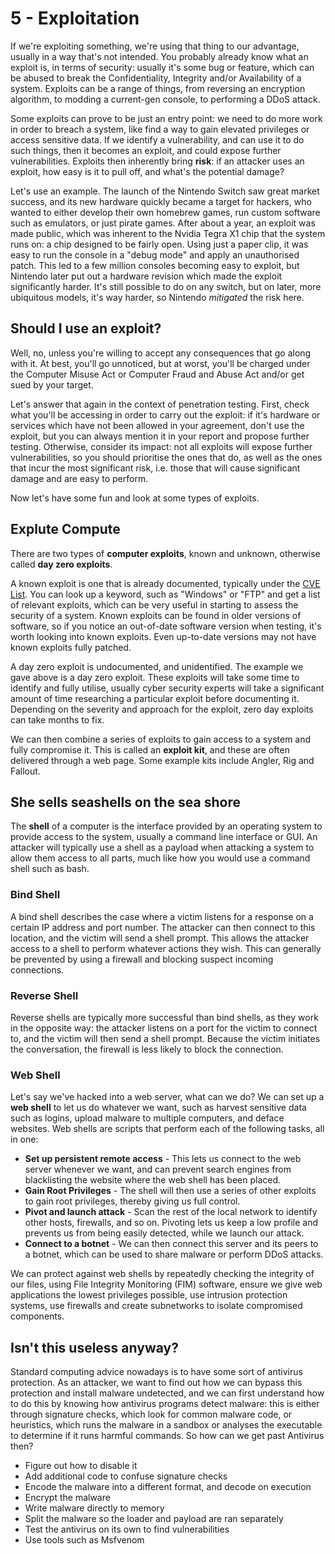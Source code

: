 # 5 - Exploitation

If we're exploiting something, we're using that thing to our advantage, usually in a way that's not intended. You probably already know what an exploit is, in terms of security: usually it's some bug or feature, which can be abused to break the Confidentiality, Integrity and/or Availability of a system. Exploits can be a range of things, from reversing an encryption algorithm, to modding a current-gen console, to performing a DDoS attack.

Some exploits can prove to be just an entry point: we need to do more work in order to breach a system, like find a way to gain elevated privileges or access sensitive data. If we identify a vulnerability, and can use it to do such things, then it becomes an exploit, and could expose further vulnerabilities. Exploits then inherently bring **risk**: if an attacker uses an exploit, how easy is it to pull off, and what's the potential damage?

Let's use an example. The launch of the Nintendo Switch saw great market success, and its new hardware quickly became a target for hackers, who wanted to either develop their own homebrew games, run custom software such as emulators, or just pirate games. After about a year, an exploit was made public, which was inherent to the Nvidia Tegra X1 chip that the system runs on: a chip designed to be fairly open. Using just a paper clip, it was easy to run the console in a "debug mode" and apply an unauthorised patch. This led to a few million consoles becoming easy to exploit, but Nintendo later put out a hardware revision which made the exploit significantly harder. It's still possible to do on any switch, but on later, more ubiquitous models, it's way harder, so Nintendo *mitigated* the risk here.

## Should I use an exploit?

Well, no, unless you're willing to accept any consequences that go along with it. At best, you'll go unnoticed, but at worst, you'll be charged under the Computer Misuse Act or Computer Fraud and Abuse Act and/or get sued by your target.

Let's answer that again in the context of penetration testing. First, check what you'll be accessing in order to carry out the exploit: if it's hardware or services which have not been allowed in your agreement, don't use the exploit, but you can always mention it in your report and propose further testing. Otherwise, consider its impact: not all exploits will expose further vulnerabilities, so you should prioritise the ones that do, as well as the ones that incur the most significant risk, i.e. those that will cause significant damage and are easy to perform.

Now let's have some fun and look at some types of exploits.

## Explute Compute

There are two types of **computer exploits**, known and unknown, otherwise called **day zero exploits**.

A known exploit is one that is already documented, typically under the [CVE List](https://www.cve.org/). You can look up a keyword, such as "Windows" or "FTP" and get a list of relevant exploits, which can be very useful in starting to assess the security of a system. Known exploits can be found in older versions of software, so if you notice an out-of-date software version when testing, it's worth looking into known exploits. Even up-to-date versions may not have known exploits fully patched.

A day zero exploit is undocumented, and unidentified. The example we gave above is a day zero exploit. These exploits will take some time to identify and fully utilise, usually cyber security experts will take a significant amount of time researching a particular exploit before documenting it. Depending on the severity and approach for the exploit, zero day exploits can take months to fix.

We can then combine a series of exploits to gain access to a system and fully compromise it. This is called an **exploit kit**, and these are often delivered through a web page. Some example kits include Angler, Rig and Fallout.

## She sells seashells on the sea shore

The **shell** of a computer is the interface provided by an operating system to provide access to the system, usually a command line interface or GUI. An attacker will typically use a shell as a payload when attacking a system to allow them access to all parts, much like how you would use a command shell such as bash.

### Bind Shell

A bind shell describes the case where a victim listens for a response on a certain IP address and port number. The attacker can then connect to this location, and the victim will send a shell prompt. This allows the attacker access to a shell to perform whatever actions they wish. This can generally be prevented by using a firewall and blocking suspect incoming connections.

### Reverse Shell

Reverse shells are typically more successful than bind shells, as they work in the opposite way: the attacker listens on a port for the victim to connect to, and the victim will then send a shell prompt. Because the victim initiates the conversation, the firewall is less likely to block the connection.

### Web Shell

Let's say we've hacked into a web server, what can we do? We can set up a **web shell** to let us do whatever we want, such as harvest sensitive data such as logins, upload malware to multiple computers, and deface websites. Web shells are scripts that perform each of the following tasks, all in one:

- **Set up persistent remote access** - This lets us connect to the web server whenever we want, and can prevent search engines from blacklisting the website where the web shell has been placed.
- **Gain Root Privileges** - The shell will then use a series of other exploits to gain root privileges, thereby giving us full control.
- **Pivot and launch attack** - Scan the rest of the local network to identify other hosts, firewalls, and so on. Pivoting lets us keep a low profile and prevents us from being easily detected, while we launch our attack.
- **Connect to a botnet** - We can then connect this server and its peers to a botnet, which can be used to share malware or perform DDoS attacks.

We can protect against web shells by repeatedly checking the integrity of our files, using File Integrity Monitoring (FIM) software, ensure we give web applications the lowest privileges possible, use intrusion protection systems, use firewalls and create subnetworks to isolate compromised components.

## Isn't this useless anyway?

Standard computing advice nowadays is to have some sort of antivirus protection. As an attacker, we want to find out how we can bypass this protection and install malware undetected, and we can first understand how to do this by knowing how antivirus programs detect malware: this is either through signature checks, which look for common malware code, or heuristics, which runs the malware in a sandbox or analyses the executable to determine if it runs harmful commands. So how can we get past Antivirus then?

- Figure out how to disable it
- Add additional code to confuse signature checks
- Encode the malware into a different format, and decode on execution
- Encrypt the malware
- Write malware directly to memory
- Split the malware so the loader and payload are ran separately
- Test the antivirus on its own to find vulnerabilities
- Use tools such as Msfvenom

